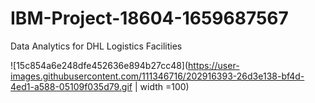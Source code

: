 # IBM-Project-18604-1659687567
Data Analytics for DHL Logistics Facilities

![15c854a6e248dfe452636e894b27cc48](https://user-images.githubusercontent.com/111346716/202916393-26d3e138-bf4d-4ed1-a588-05109f035d79.gif | width =100)
